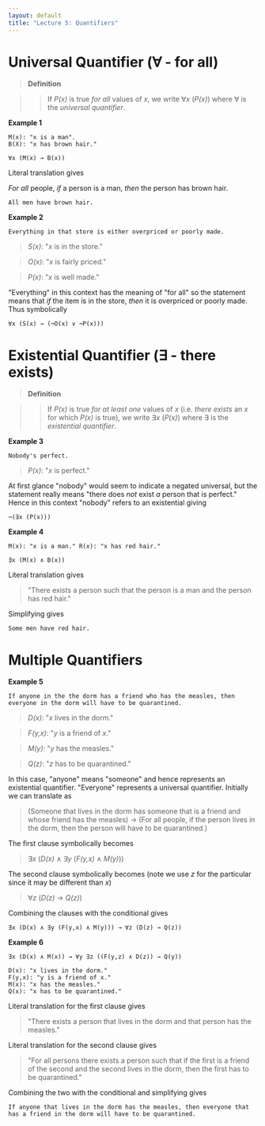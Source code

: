 ```yaml
---
layout: default
title: "Lecture 5: Quantifiers"
---
```


Universal Quantifier (∀ - for all)
==================================

> **Definition**

> > If *P(x)* is true *for all* values of *x*, we write ∀*x* (*P(x)*)
> > where ∀ is the *universal quantifier*.

**Example 1**

    M(x): "x is a man". 
    B(X): "x has brown hair."
    
    ∀x (M(x) → B(x))

Literal translation gives

*For all* people, *if* a person is a man, *then* the person has brown
hair.

    All men have brown hair.

**Example 2**

    Everything in that store is either overpriced or poorly made.

> *S(x)*: "*x* is in the store."

> *O(x)*: "*x* is fairly priced."

> *P(x)*: "*x* is well made."

"Everything" in this context has the meaning of "for all" so the
statement means that *if* the item is in the store, *then* it is
overpriced or poorly made. Thus symbolically

    ∀x (S(x) → (¬O(x) ∨ ¬P(x)))

Existential Quantifier (∃ - there exists)
=========================================

> **Definition**

> > If *P(x)* is true *for at least one* values of *x* (i.e. *there
> > exists* an *x* for which *P(x)* is true), we write ∃*x* (*P(x)*) where
> > ∃ is the *existential quantifier*.

**Example 3**

    Nobody's perfect.

> *P(x)*: "*x* is perfect."

At first glance "nobody" would seem to indicate a negated universal,
but the statement really means "there does *not* exist *a* person that
is perfect." Hence in this context "nobody" refers to an existential
giving

    ¬(∃x (P(x)))

**Example 4**

    M(x): "x is a man." R(x): "x has red hair."
    
    ∃x (M(x) ∧ B(x))

Literal translation gives

> "There exists a person such that the person is a man and the person
> has red hair."

Simplifying gives

    Some men have red hair.

Multiple Quantifiers
====================

**Example 5**

    If anyone in the the dorm has a friend who has the measles, then everyone in the dorm will have to be quarantined.

> *D(x)*: "*x* lives in the dorm."

> *F(y,x)*: "*y* is a friend of *x*."

> *M(y)*: "*y* has the measles."

> *Q(z)*: "*z* has to be quarantined."

In this case, "anyone" means "someone" and hence represents an
existential quantifier. "Everyone" represents a universal quantifier.
Initially we can translate as

> (Someone that lives in the dorm has someone that is a friend and whose
> friend has the measles) → (For all people, if the person lives in the
> dorm, then the person will have to be quarantined.)

The first clause symbolically becomes

> ∃*x* (*D(x)* ∧ ∃*y* (*F(y,x)* ∧ *M(y)*))

The second clause symbolically becomes (note we use *z* for the
particular since it may be different than *x*)

> ∀*z* (*D(z)* → *Q(z)*)

Combining the clauses with the conditional gives

    ∃x (D(x) ∧ ∃y (F(y,x) ∧ M(y))) → ∀z (D(z) → Q(z))

**Example 6**

    ∃x (D(x) ∧ M(x)) → ∀y ∃z ((F(y,z) ∧ D(z)) → Q(y))
    
    D(x): "x lives in the dorm."
    F(y,x): "y is a friend of x."
    M(x): "x has the measles."
    Q(x): "x has to be quarantined."

Literal translation for the first clause gives

> "There exists a person that lives in the dorm and that person has the
> measles."

Literal translation for the second clause gives

> "For all persons there exists a person such that if the first is a
> friend of the second and the second lives in the dorm, then the first
> has to be quarantined."

Combining the two with the conditional and simplifying gives

    If anyone that lives in the dorm has the measles, then everyone that has a friend in the dorm will have to be quarantined.

